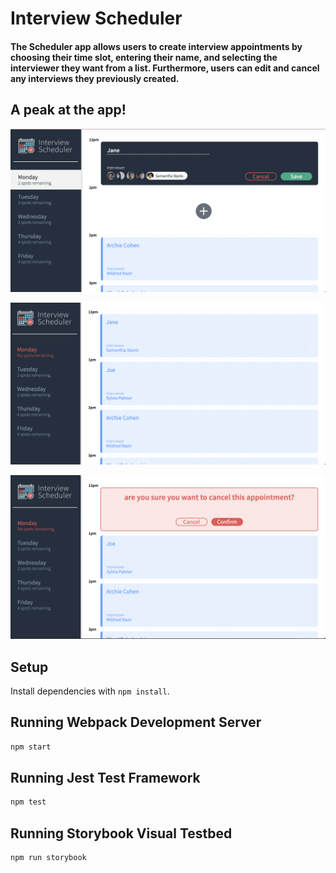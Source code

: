 # Interview Scheduler
#### The Scheduler app allows users to create interview appointments by choosing their time slot, entering their name, and selecting the interviewer they want from a list. Furthermore, users can edit and cancel any interviews they previously created.

## A peak at the app!

!["First image of scheduler app"](https://github.com/HAWAAZAROUAL/InterviewScheduler/blob/master/docs/Scheduler1.png?raw=true)

!["Second image of scheduler app"](https://github.com/HAWAAZAROUAL/InterviewScheduler/blob/master/docs/Scheduler2.png?raw=true)

!["Third image of scheduler app"](https://github.com/HAWAAZAROUAL/InterviewScheduler/blob/master/docs/Scheduler3.png?raw=true)

## Setup

Install dependencies with `npm install`.

## Running Webpack Development Server

```sh
npm start
```

## Running Jest Test Framework

```sh
npm test
```

## Running Storybook Visual Testbed

```sh
npm run storybook
```
